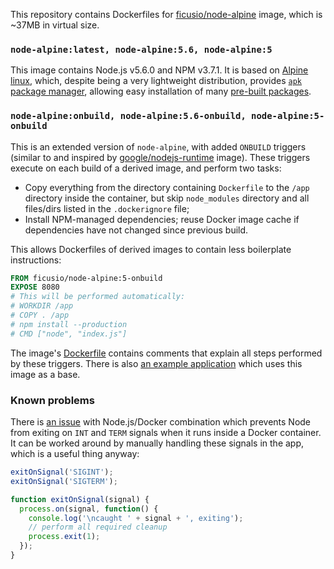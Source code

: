 This repository contains Dockerfiles for [ficusio/node-alpine](https://hub.docker.com/r/ficusio/node-alpine/) image, which is ~37MB in virtual size.

### `node-alpine:latest, node-alpine:5.6, node-alpine:5`

This image contains Node.js v5.6.0 and NPM v3.7.1. It is based on [Alpine linux](https://hub.docker.com/r/library/alpine/), which, despite being a very lightweight distribution, provides [`apk` package manager](http://wiki.alpinelinux.org/wiki/Alpine_Linux_package_management), allowing easy installation of many [pre-built packages](https://pkgs.alpinelinux.org/packages).

### `node-alpine:onbuild, node-alpine:5.6-onbuild, node-alpine:5-onbuild`

This is an extended version of `node-alpine`, with added `ONBUILD` triggers (similar to and inspired by [google/nodejs-runtime](https://github.com/GoogleCloudPlatform/nodejs-docker/tree/master/runtime) image). These triggers execute on each build of a derived image, and perform two tasks:

* Copy everything from the directory containing `Dockerfile` to the `/app` directory inside the container, but skip `node_modules` directory and all files/dirs listed in the `.dockerignore` file;
* Install NPM-managed dependencies; reuse Docker image cache if dependencies have not changed since previous build.

This allows Dockerfiles of derived images to contain less boilerplate instructions:

```dockerfile
FROM ficusio/node-alpine:5-onbuild
EXPOSE 8080
# This will be performed automatically:
# WORKDIR /app
# COPY . /app
# npm install --production
# CMD ["node", "index.js"]
```

The image's [Dockerfile](onbuild/Dockerfile) contains comments that explain all steps performed by these triggers. There is also [an example application](_example) which uses this image as a base.

### Known problems

There is [an issue](https://github.com/joyent/node/issues/9131) with Node.js/Docker combination which prevents Node from exiting on `INT` and `TERM` signals when it runs inside a Docker container. It can be worked around by manually handling these signals in the app, which is a useful thing anyway:

```js
exitOnSignal('SIGINT');
exitOnSignal('SIGTERM');

function exitOnSignal(signal) {
  process.on(signal, function() {
    console.log('\ncaught ' + signal + ', exiting');
    // perform all required cleanup
    process.exit(1);
  });
}
```
